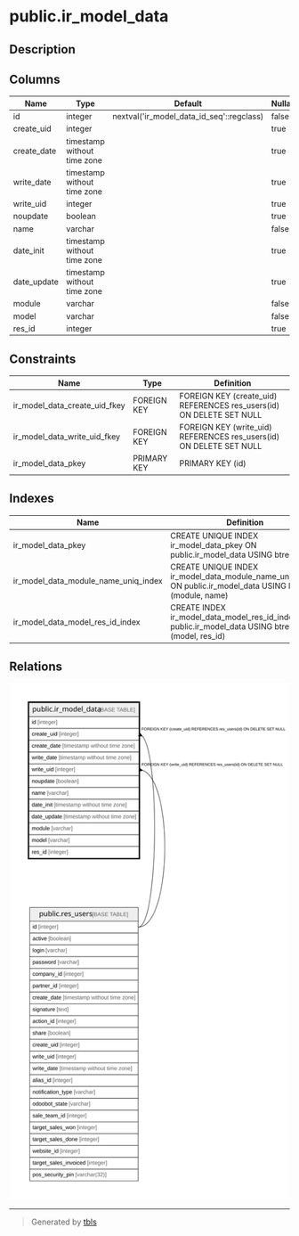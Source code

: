# public.ir_model_data

## Description

## Columns

| Name | Type | Default | Nullable | Children | Parents | Comment |
| ---- | ---- | ------- | -------- | -------- | ------- | ------- |
| id | integer | nextval('ir_model_data_id_seq'::regclass) | false |  |  |  |
| create_uid | integer |  | true |  | [public.res_users](public.res_users.md) |  |
| create_date | timestamp without time zone |  | true |  |  |  |
| write_date | timestamp without time zone |  | true |  |  |  |
| write_uid | integer |  | true |  | [public.res_users](public.res_users.md) |  |
| noupdate | boolean |  | true |  |  |  |
| name | varchar |  | false |  |  |  |
| date_init | timestamp without time zone |  | true |  |  |  |
| date_update | timestamp without time zone |  | true |  |  |  |
| module | varchar |  | false |  |  |  |
| model | varchar |  | false |  |  |  |
| res_id | integer |  | true |  |  |  |

## Constraints

| Name | Type | Definition |
| ---- | ---- | ---------- |
| ir_model_data_create_uid_fkey | FOREIGN KEY | FOREIGN KEY (create_uid) REFERENCES res_users(id) ON DELETE SET NULL |
| ir_model_data_write_uid_fkey | FOREIGN KEY | FOREIGN KEY (write_uid) REFERENCES res_users(id) ON DELETE SET NULL |
| ir_model_data_pkey | PRIMARY KEY | PRIMARY KEY (id) |

## Indexes

| Name | Definition |
| ---- | ---------- |
| ir_model_data_pkey | CREATE UNIQUE INDEX ir_model_data_pkey ON public.ir_model_data USING btree (id) |
| ir_model_data_module_name_uniq_index | CREATE UNIQUE INDEX ir_model_data_module_name_uniq_index ON public.ir_model_data USING btree (module, name) |
| ir_model_data_model_res_id_index | CREATE INDEX ir_model_data_model_res_id_index ON public.ir_model_data USING btree (model, res_id) |

## Relations

![er](public.ir_model_data.svg)

---

> Generated by [tbls](https://github.com/k1LoW/tbls)
